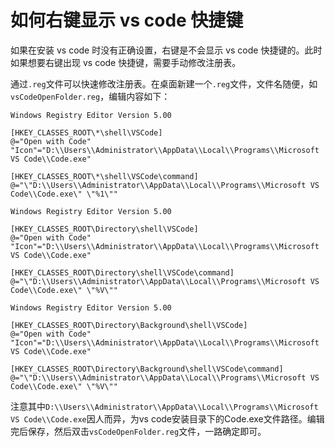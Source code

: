 # 如何右键显示 vs code 快捷键

如果在安装 vs code 时没有正确设置，右键是不会显示 vs code 快捷键的。此时如果想要右键出现 vs code 快捷键，需要手动修改注册表。

通过`.reg`文件可以快速修改注册表。在桌面新建一个`.reg`文件，文件名随便，如`vsCodeOpenFolder.reg`，编辑内容如下：

```
Windows Registry Editor Version 5.00

[HKEY_CLASSES_ROOT\*\shell\VSCode]
@="Open with Code"
"Icon"="D:\\Users\\Administrator\\AppData\\Local\\Programs\\Microsoft VS Code\\Code.exe"

[HKEY_CLASSES_ROOT\*\shell\VSCode\command]
@="\"D:\\Users\\Administrator\\AppData\\Local\\Programs\\Microsoft VS Code\\Code.exe\" \"%1\""

Windows Registry Editor Version 5.00

[HKEY_CLASSES_ROOT\Directory\shell\VSCode]
@="Open with Code"
"Icon"="D:\\Users\\Administrator\\AppData\\Local\\Programs\\Microsoft VS Code\\Code.exe"

[HKEY_CLASSES_ROOT\Directory\shell\VSCode\command]
@="\"D:\\Users\\Administrator\\AppData\\Local\\Programs\\Microsoft VS Code\\Code.exe\" \"%V\""

Windows Registry Editor Version 5.00

[HKEY_CLASSES_ROOT\Directory\Background\shell\VSCode]
@="Open with Code"
"Icon"="D:\\Users\\Administrator\\AppData\\Local\\Programs\\Microsoft VS Code\\Code.exe"

[HKEY_CLASSES_ROOT\Directory\Background\shell\VSCode\command]
@="\"D:\\Users\\Administrator\\AppData\\Local\\Programs\\Microsoft VS Code\\Code.exe\" \"%V\""
```
注意其中`D:\\Users\\Administrator\\AppData\\Local\\Programs\\Microsoft VS Code\\Code.exe`因人而异，为vs code安装目录下的Code.exe文件路径。编辑完后保存，然后双击`vsCodeOpenFolder.reg`文件，一路确定即可。